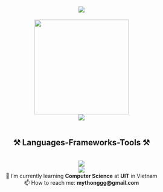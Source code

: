 <h1 align="center">
    <img src="https://readme-typing-svg.herokuapp.com/?font=Righteous&size=35&center=true&vCenter=true&width=500&height=70&duration=2000&lines=Hi+There!+👋;+I'm+Nguyen+My+Thong!;" />
</h1>
<div align="center">
 <img height="250" class="img" src="https://github-readme-stats.vercel.app/api?username=iknizzz1807&show_icons=true&theme=cobalt&rank_icon=github" />
 <br/>
 <img class="img" src="https://github-readme-stats.vercel.app/api/top-langs/?username=iknizzz1807&size_weight=0.5&count_weight=0.5&theme=cobalt&card_width=600&hide=html,css,scss" />
</div>
<br/>
<h2 align="center">⚒️ Languages-Frameworks-Tools ⚒️</h2>
<br/>
<div align="center">
    <img src="https://skillicons.dev/icons?i=svelte,python,flask,firebase,fastapi" />
<br/>
    <img src="https://skillicons.dev/icons?i=cpp,godot,ts,js,go,solidjs" />
<br/>
<div align="center">
🌱 I’m currently learning <b>Computer Science</b> at <strong>UIT</strong> in Vietnam
<br/>
📫 How to reach me: <b>mythonggg@gmail.com</b>
